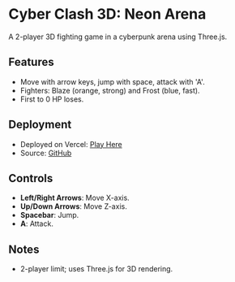 # Cyber Clash 3D: Neon Arena

A 2-player 3D fighting game in a cyberpunk arena using Three.js.

## Features
- Move with arrow keys, jump with space, attack with 'A'.
- Fighters: Blaze (orange, strong) and Frost (blue, fast).
- First to 0 HP loses.

## Deployment
- Deployed on Vercel: [Play Here](<your-vercel-url>)
- Source: [GitHub](https://github.com/<your-username>/cyber-clash-3d)

## Controls
- **Left/Right Arrows**: Move X-axis.
- **Up/Down Arrows**: Move Z-axis.
- **Spacebar**: Jump.
- **A**: Attack.

## Notes
- 2-player limit; uses Three.js for 3D rendering.
